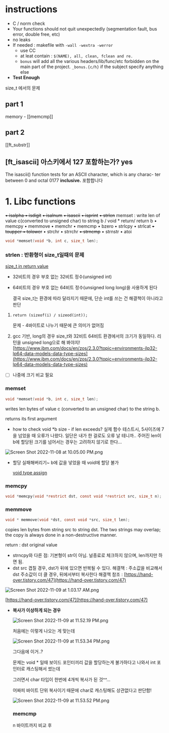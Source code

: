 # instructions

-   C / norm check
-   Your functions should not quit unexpectedly (segmentation fault, bus error, double free, etc)
-   no leaks
-   If needed : makefile with `-wall -wextra -werror`
    -   use CC
    -   at leat contain : `$(NAME), all, clean, fclean and re.`
    -   `bonus` will add all the various headers/lib/func/etc forbidden on the main part of the project. `_bonus.{c/h}` if the subject specify anything else
-   **Test Enough**

size_t 에서의 문제

## part 1
memory - [[memcmp]]

## part 2
[[ft_substr]]














## [ft_isascii] 아스키에서 127 포함하는가? yes

The isascii() function tests for an ASCII character, which is any charac- ter between 0 and octal 0177 **inclusive.** 포함합니다




# 1. Libc functions

~~• isalpha • isdigit~~ ~~• isalnum~~ ~~• isascii~~ ~~• isprint~~ ~~• strlen~~ memset : write len of value c(converted to unsigned char) to string b / void * return/ return b • memcpy • memmove • memchr • memcmp • bzero • strlcpy • strlcat ~~• toupper • tolower~~ • strchr • strrchr ~~• strncmp~~ • strnstr • atoi

```c
void *memset(void *b, int c, size_t len);
```

### strlen : 반환형이 size_t일때의 문제

[size_t in return value](https://www.notion.so/size_t-in-return-value-e6d6a66abe974a7b927dfa0febbb3c5d)

-   32비트의 경우 부호 없는 32비트 정수(unsigned int)
    
-   64비트의 경우 부호 없는 64비트 정수(unsigned long long)을 사용하게 된다
    
    결국 size_t는 환경에 따라 달라지기 때문에, 단순 int를 쓰는 건 해결책이 아니라고 판단
    

1.  `return (sizeof(i) / sizeod(int));`
    
    문제 - 4바이트로 나누기 때문에 큰 의미가 없어짐
    
2.  gcc 기반, long의 경우 size_t와 32비트 64비트 환경에서의 크기가 동일하다. 리턴을 unsigned long으로 해 봐야지! [](https://www.ibm.com/docs/en/zos/2.3.0?topic=environments-ilp32-lp64-data-models-data-type-sizes)[https://www.ibm.com/docs/en/zos/2.3.0?topic=environments-ilp32-lp64-data-models-data-type-sizes](https://www.ibm.com/docs/en/zos/2.3.0?topic=environments-ilp32-lp64-data-models-data-type-sizes)
    

-   [ ] 나중에 크기 비교 필요

### memset

```c
void *memset(void *b, int c, size_t len);
```

writes len bytes of value c (converted to an unsigned char) to the string b.

returns its first argument

-   how to check void *b size - if len exceeds? 실제 함수 테스트시, 5사이즈에 7을 넘었을 때 오류가 나왔다. 일단은 내가 한 걸로도 오류 날 테니까.. 주어진 len이 b에 할당된 크기를 넘어서는 경우는 고려하지 않기로 한다…

![Screen Shot 2022-11-08 at 10.05.00 PM.png](https://s3-us-west-2.amazonaws.com/secure.notion-static.com/ed52c485-b2fb-4af9-9caa-ee8378da8bc4/Screen_Shot_2022-11-08_at_10.05.00_PM.png)

-   할당 실패해버리기~ b에 값을 넣었을 때 void에 할당 불가
    
    [void type assign](https://www.notion.so/void-type-assign-95b377a42c4e48278ee18f16d82bda01)
    

### memcpy

```c
void *memcpy(void *restrict dst, const void *restrict src, size_t n);
```

### memmove

```c
void * memmove(void *dst, const void *src, size_t len);
```

copies len bytes from string src to string dst. The two strings may overlap; the copy is always done in a non-destructive manner.

return : dst original value

-   strncpy와 다른 점: 기본형이 str이 아님. 널종료로 체크하지 않으며, len까지만 하면 됨.
-   dst src 겹칠 경우, dst가 뒤에 있으면 반복될 수 있다. 해결책 : 주소값을 비교해서 dst 주소값이 더 클 경우, 뒤에서부터 복사한다 해결책 참조 : [](https://hand-over.tistory.com/47)[https://hand-over.tistory.com/47](https://hand-over.tistory.com/47)

![Screen Shot 2022-11-09 at 1.03.17 AM.png](https://s3-us-west-2.amazonaws.com/secure.notion-static.com/e0285194-3336-4bbf-9d55-9e68be4de1ad/Screen_Shot_2022-11-09_at_1.03.17_AM.png)

[](https://hand-over.tistory.com/47)[https://hand-over.tistory.com/47](https://hand-over.tistory.com/47)

-   **복사가 이상하게 되는 경우**
    
    ![Screen Shot 2022-11-09 at 11.52.19 PM.png](https://s3-us-west-2.amazonaws.com/secure.notion-static.com/54adc414-124a-4765-a8f8-3f7333bc72fc/Screen_Shot_2022-11-09_at_11.52.19_PM.png)
    
    처음에는 이렇게 나오는 게 맞는데
    
    ![Screen Shot 2022-11-09 at 11.53.34 PM.png](https://s3-us-west-2.amazonaws.com/secure.notion-static.com/36b5f2ee-6428-4436-8e0b-eb3f505a20ad/Screen_Shot_2022-11-09_at_11.53.34_PM.png)
    
    그다음에 이거..?
    
    문제는 void * 일때 보이드 포인터끼리 값을 할당하는게 불가하다고 나와서 int 포인터로 캐스팅해서 썼는데
    
    그러면서 char 타입이 한번에 4개씩 복사가 된 것^^…
    
    어짜피 바이트 단위 복사이기 때문에 char로 캐스팅해도 상관없다고 판단함!
    
    ![Screen Shot 2022-11-09 at 11.53.52 PM.png](https://s3-us-west-2.amazonaws.com/secure.notion-static.com/4b01e8f8-e062-408b-85e5-21ad7dffcced/Screen_Shot_2022-11-09_at_11.53.52_PM.png)
    
    ### memcmp
    
    n 바이트까지 비교 후